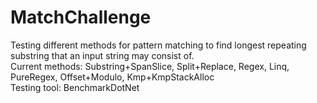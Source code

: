 # MatchChallenge
Testing different methods for pattern matching to find longest repeating substring that an input string may consist of.  
Current methods: Substring+SpanSlice, Split+Replace, Regex, Linq, PureRegex, Offset+Modulo, Kmp+KmpStackAlloc  
Testing tool: BenchmarkDotNet
